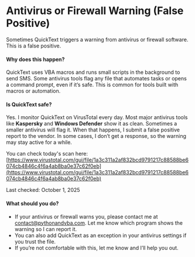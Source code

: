 # Antivirus or Firewall Warning (False Positive)

Sometimes QuickText triggers a warning from antivirus or firewall software. This is a false positive.

#### Why does this happen?

QuickText uses VBA macros and runs small scripts in the background to send SMS. Some antivirus tools flag any file that automates tasks or opens a command prompt, even if it’s safe. This is common for tools built with macros or automation.

#### Is QuickText safe?

Yes. I monitor QuickText on VirusTotal every day. Most major antivirus tools like **Kaspersky** and **Windows Defender** show it as clean. Sometimes a smaller antivirus will flag it. When that happens, I submit a false positive report to the vendor. In some cases, I don’t get a response, so the warning may stay active for a while.

You can check today's scan here:\
[https://www.virustotal.com/gui/file/1a3c311a2af832bcd9791217c88588be6074cb4846c4f6a4ab8ba0e37c62f0eb](https://www.virustotal.com/gui/file/1a3c311a2af832bcd9791217c88588be6074cb4846c4f6a4ab8ba0e37c62f0eb)

Last checked: October 1, 2025

#### What should you do?

* If your antivirus or firewall warns you, please contact me at contact@pythonandvba.com. Let me know which program shows the warning so I can report it.
* You can also add QuickText as an exception in your antivirus settings if you trust the file.
* If you’re not comfortable with this, let me know and I’ll help you out.
